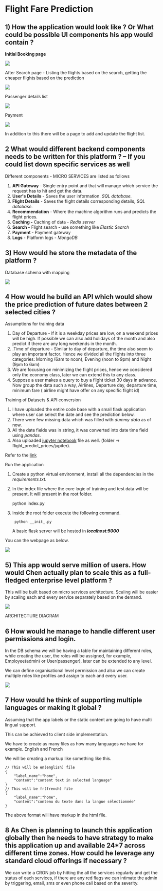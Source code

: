# Flight Fare Prediction

## 1)  How the application would look like ? Or What could be possible UI components his app would contain ?

**Initial Booking page**

![](IMG_6515-fc806479-3fc9-4062-9eab-fc5085e5bf18.jpg)

After Search page - Listing the flights based on the search, getting the cheaper flights based on the prediction

![](IMG_6516-625026f4-9298-4199-94e7-05e899f3478c.jpg)

Passenger details list

![](IMG_6517-3ee7a2c3-a887-411b-937a-4b99f7ba272e.jpg)

Payment

![](IMG_6518-e5c2d929-9e75-4fa6-869e-6c04a8cd4267.jpg)

In addition to this there will be a page to add and update the flight list.

## 2 What would different backend components needs to be written for this platform ? – If you could list down specific services as well

Different components - MICRO SERVICES are listed as follows

1. **API Gateway** - Single entry point and that will manage which service the request has to hit and get the data. 
2. **User's Details** - Saves the user information.  *SQL database.*
3. **Flight Details** - Saves the flight details corresponding details, *SQL database.*
4. **Recommendation** - Where the machine algorithm runs and predicts the flight prices.
5. **Caching -**  Caching of data - *Redis server*
6. **Search -** Flight search - use something like *Elastic Search*
7. **Payment -** Payment gateway
8. **Logs** - Platform logs - *MongoDB*

## 3)	How would he store the metadata of the platform ?

Database schema with mapping

![](Passenger_(4)-c9bedfba-be29-4404-9e76-ed357fefa86a.png)

## 4 How would he build an API which would show the price prediction of future dates between 2 selected cities ?

   

Assumptions for training data

1. Day of Departure - If it is a weekday prices are low, on a weekend prices will be high. If possible we can also add holidays of the month and also predict if there are any long weekends in the month.
2. .Time of departure - Similar to day of departure, the time also seem to play an important factor.
Hence we divided all the flights into three categories: Morning (6am to noon),
Evening (noon to 9pm) and Night (9pm to 6am)
3. We are focusing on minimizing the flight prices, hence we considered only the economy class, later we can extend this to any class.
4. Suppose a user makes a query to buy a flight ticket 30 days in advance. Now group the data such a way, Airlines, Departure day, departure time, minimum fare ( airline might have offer on any specific flight id)

Training of Datasets & API conversion

1. I have uploaded the entire code base with a small flask application where user can select the date and see the prediction below.
2. There were few missing data which was filled with *dummy data* as of now.
3. All the date fields was in string, it was converted into date time field using *pandas*.
4. Also uploaded [jupyter notebook](https://github.com/kumaraswins/arch_diagram_flight_rate_prediction/blob/master/jupiter/flight_linear_reg.ipynb) file as well. (folder → flight_predict_prices/jupiter).

Refer to the [link](https://github.com/kumaraswins/arch_diagram_flight_rate_prediction/blob/master/jupiter/flight_linear_reg.ipynb)

Run the application

1. Create a python virtual environment, install all the dependencies in the *requirements.txt.*
2. In the index file where the core logic of training and test data will be present. It will present in the root folder.

    python index.py

1. Inside the root folder execute the following command.

        python __init_.py

    A basic flask server will be hosted in ***[localhost:5000](http://localhost:5000)***

You can the webpage as below.

![](output-87bfaa65-9a09-44ec-a589-f960a9197d4c.gif)

## 5) This app would serve million of users. How would Chen actually plan to scale this as a full-fledged enterprise level platform ?

This will be built based on micro services architecture. Scaling will be easier by scaling each and every service separately based on the demand.

![](arch-ea7b89ca-61f3-4094-8a1e-90eef2078b8c.png)

ARCHITECTURE DIAGRAM

## 6 How would he manage to handle different user permissions and login.

In the DB schema we will be having a table for maintaining different roles, while creating the user, the roles will be assigned, for example, Employee(admin) or User(passenger), later can be extended to any level.

We can define organisational level permission and also we can create multiple roles like profiles and assign to each and every user.

![](USER_ROLES-558708f2-9f6c-47fe-8879-0a80040e15bf.png)

## 7 How would he think of supporting multiple languages or making it global ?

Assuming that the app labels or the static content are going to have multi lingual support.

This can be achieved to client side implementation. 

We have to create as many files as how many languages we have for example. English and French

We will be creating a markup like something like this.

    // This will be en(english) file
    {
    	"label_name":"home",
    	"content":"content text in selected language"
    }
    // This will be fr(french) file
    {
    	"label_name":"home",
    	"content":"contenu du texte dans la langue sélectionnée"
    }

The above format will have markup in the html file.

## 8 As Chen is planning to launch this application globally then he needs to have strategy to make this application up and available 24*7 across different time zones. How could he leverage any standard cloud offerings if necessary ?

We can write a CRON job by hitting the all the services regularly and get the status of each services, if there are any red flags we can intimate the admin by triggering, email, sms or even phone call based on the severity.